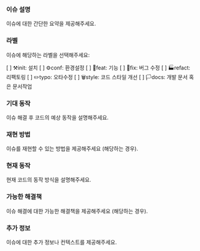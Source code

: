 ### 이슈 설명
이슈에 대한 간단한 요약을 제공해주세요.

### 라벨
이슈에 해당하는 라벨을 선택해주세요:

 [ ] ⚒️init: 설치
 [ ] ⚙️conf: 환경설정
 [ ] 📜feat: 기능
 [ ] 🔨fix: 버그 수정
 [ ] 🏭refact: 리팩토링
 [ ] ✏️typo: 오타수정
 [ ] 🗑️style: 코드 스타일 개선
 [ ] 🏳️docs: 개발 문서 혹은 문서작업

### 기대 동작
이슈 해결 후 코드의 예상 동작을 설명해주세요.

### 재현 방법
이슈를 재현할 수 있는 방법을 제공해주세요 (해당하는 경우).

### 현재 동작
현재 코드의 동작 방식을 설명해주세요.

### 가능한 해결책
이슈 해결에 대한 가능한 해결책을 제공해주세요 (해당하는 경우).

### 추가 정보
이슈에 대한 추가 정보나 컨텍스트를 제공해주세요.